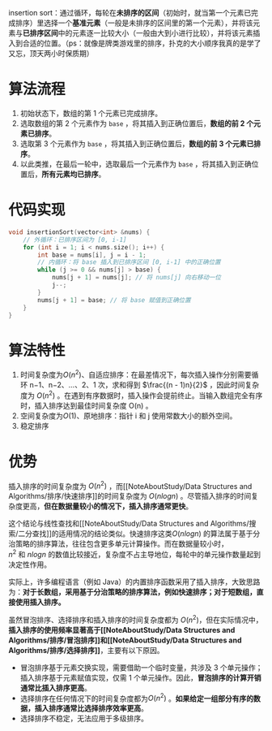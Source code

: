insertion sort：通过循环，每轮在**未排序的区间**（初始时，就当第一个元素已完成排序）里选择一个**基准元素**（一般是未排序的区间里的第一个元素），并将该元素与**已排序区间**中的元素逐一比较大小（一般由大到小进行比较），并将该元素插入到合适的位置。（ps：就像是牌类游戏里的排序，扑克的大小顺序我真的是学了又忘，顶天两小时保质期）
# 算法流程
1. 初始状态下，数组的第 1 个元素已完成排序。
2. 选取数组的第 2 个元素作为 `base` ，将其插入到正确位置后，**数组的前 2 个元素已排序**。
3. 选取第 3 个元素作为 `base` ，将其插入到正确位置后，**数组的前 3 个元素已排序**。
4. 以此类推，在最后一轮中，选取最后一个元素作为 `base` ，将其插入到正确位置后，**所有元素均已排序**。

# 代码实现
```cpp
void insertionSort(vector<int> &nums) {
    // 外循环：已排序区间为 [0, i-1]
    for (int i = 1; i < nums.size(); i++) {
        int base = nums[i], j = i - 1;
        // 内循环：将 base 插入到已排序区间 [0, i-1] 中的正确位置
        while (j >= 0 && nums[j] > base) {
            nums[j + 1] = nums[j]; // 将 nums[j] 向右移动一位
            j--;
        }
        nums[j + 1] = base; // 将 base 赋值到正确位置
    }
}
```

# 算法特性
1. 时间复杂度为$O(n^2)$、自适应排序：在最差情况下，每次插入操作分别需要循环 n−1、n−2、…、2、1 次，求和得到 $\frac{(n - 1)n}{2}$ ，因此时间复杂度为 $O(n^2)$ 。在遇到有序数据时，插入操作会提前终止。当输入数组完全有序时，插入排序达到最佳时间复杂度 O(n) 。
2.  空间复杂度为$O(1)$、原地排序：指针 i 和 j 使用常数大小的额外空间。
3. 稳定排序

# 优势
插入排序的时间复杂度为 $O(n^2)$ ，而[[NoteAboutStudy/Data Structures and  Algorithms/排序/快速排序]]的时间复杂度为 $O(nlog⁡n)$ 。尽管插入排序的时间复杂度更高，**但在数据量较小的情况下，插入排序通常更快**。

这个结论与线性查找和[[NoteAboutStudy/Data Structures and  Algorithms/搜索/二分查找]]的适用情况的结论类似。快速排序这类$O(nlog⁡n)$ 的算法属于基于分治策略的排序算法，往往包含更多单元计算操作。而在数据量较小时，$n^2$ 和 $nlog⁡n$ 的数值比较接近，复杂度不占主导地位，每轮中的单元操作数量起到决定性作用。

实际上，许多编程语言（例如 Java）的内置排序函数采用了插入排序，大致思路为：**对于长数组，采用基于分治策略的排序算法，例如快速排序；对于短数组，直接使用插入排序。**

虽然冒泡排序、选择排序和插入排序的时间复杂度都为 $O(n^2)$，但在实际情况中，**插入排序的使用频率显著高于[[NoteAboutStudy/Data Structures and  Algorithms/排序/冒泡排序]]和[[NoteAboutStudy/Data Structures and  Algorithms/排序/选择排序]]**，主要有以下原因。
- 冒泡排序基于元素交换实现，需要借助一个临时变量，共涉及 3 个单元操作；插入排序基于元素赋值实现，仅需 1 个单元操作。因此，**冒泡排序的计算开销通常比插入排序更高**。
- 选择排序在任何情况下的时间复杂度都为$O(n^2)$ 。**如果给定一组部分有序的数据，插入排序通常比选择排序效率更高**。
- 选择排序不稳定，无法应用于多级排序。